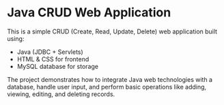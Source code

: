 # Java CRUD Web Application

This is a simple CRUD (Create, Read, Update, Delete) web application built using:
- Java (JDBC + Servlets)
- HTML & CSS for frontend
- MySQL database for storage

The project demonstrates how to integrate Java web technologies with a database, handle user input, and perform basic operations like adding, viewing, editing, and deleting records.
